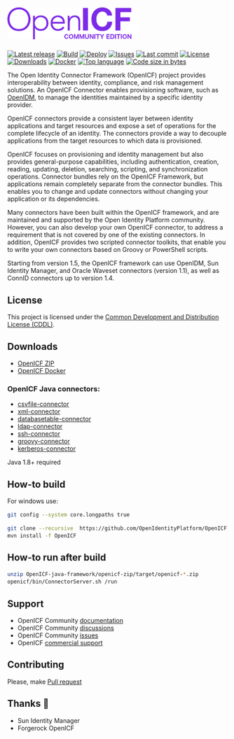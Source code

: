# <img alt="OpenICF Logo" src="https://github.com/OpenIdentityPlatform/OpenICF/raw/master/logo.png" width="300"/>
[![Latest release](https://img.shields.io/github/release/OpenIdentityPlatform/OpenICF.svg)](https://github.com/OpenIdentityPlatform/OpenICF/releases)
[![Build](https://github.com/OpenIdentityPlatform/OpenICF/actions/workflows/build.yml/badge.svg)](https://github.com/OpenIdentityPlatform/OpenICF/actions/workflows/build.yml)
[![Deploy](https://github.com/OpenIdentityPlatform/OpenICF/actions/workflows/deploy.yml/badge.svg)](https://github.com/OpenIdentityPlatform/OpenICF/actions/workflows/deploy.yml)
[![Issues](https://img.shields.io/github/issues/OpenIdentityPlatform/OpenICF.svg)](https://github.com/OpenIdentityPlatform/OpenICF/issues)
[![Last commit](https://img.shields.io/github/last-commit/OpenIdentityPlatform/OpenICF.svg)](https://github.com/OpenIdentityPlatform/OpenICF/commits/master)
[![License](https://img.shields.io/badge/license-CDDL-blue.svg)](https://github.com/OpenIdentityPlatform/OpenICF/blob/master/LICENSE.md)
[![Downloads](https://img.shields.io/github/downloads/OpenIdentityPlatform/OpenICF/total.svg)](https://github.com/OpenIdentityPlatform/OpenICF/releases)
[![Docker](https://img.shields.io/docker/pulls/openidentityplatform/openicf.svg)](https://hub.docker.com/r/openidentityplatform/openicf)
[![Top language](https://img.shields.io/github/languages/top/OpenIdentityPlatform/OpenICF.svg)](https://github.com/OpenIdentityPlatform/OpenICF)
[![Code size in bytes](https://img.shields.io/github/languages/code-size/OpenIdentityPlatform/OpenICF.svg)](https://github.com/OpenIdentityPlatform/OpenICF)

The Open Identity Connector Framework (OpenICF) project provides interoperability between identity, compliance, and risk management solutions. An OpenICF Connector enables provisioning software, such as [OpenIDM](https://github.com/OpenIdentityPlatform/OpenIDM), to manage the identities maintained by a specific identity provider.

OpenICF connectors provide a consistent layer between identity applications and target resources and expose a set of operations for the complete lifecycle of an identity. The connectors provide a way to decouple applications from the target resources to which data is provisioned.

OpenICF focuses on provisioning and identity management but also provides general-purpose capabilities, including authentication, creation, reading, updating, deletion, searching, scripting, and synchronization operations. Connector bundles rely on the OpenICF Framework, but applications remain completely separate from the connector bundles. This enables you to change and update connectors without changing your application or its dependencies.

Many connectors have been built within the OpenICF framework, and are maintained and supported by the Open Identity Platform community. However, you can also develop your own OpenICF connector, to address a requirement that is not covered by one of the existing connectors. In addition, OpenICF provides two scripted connector toolkits, that enable you to write your own connectors based on Groovy or PowerShell scripts.

Starting from version 1.5, the OpenICF framework can use OpenIDM, Sun Identity Manager, and Oracle Waveset connectors (version 1.1), as well as ConnID connectors up to version 1.4.

## License
This project is licensed under the [Common Development and Distribution License (CDDL)](https://github.com/OpenIdentityPlatform/OpenICF/blob/master/LICENSE.md). 

## Downloads 
* [OpenICF ZIP](https://github.com/OpenIdentityPlatform/OpenICF/releases)
* [OpenICF Docker](https://hub.docker.com/r/openidentityplatform/openicf/)

### OpenICF Java connectors:
* [csvfile-connector](https://github.com/OpenIdentityPlatform/OpenICF/releases) 
* [xml-connector](https://github.com/OpenIdentityPlatform/OpenICF/releases) 
* [databasetable-connector](https://github.com/OpenIdentityPlatform/OpenICF/releases) 
* [ldap-connector](https://github.com/OpenIdentityPlatform/OpenICF/releases) 
* [ssh-connector](https://github.com/OpenIdentityPlatform/OpenICF/releases) 
* [groovy-connector](https://github.com/OpenIdentityPlatform/OpenICF/releases) 
* [kerberos-connector](https://github.com/OpenIdentityPlatform/OpenICF/releases) 

Java 1.8+ required

## How-to build
For windows use:
```bash
git config --system core.longpaths true
```

```bash
git clone --recursive  https://github.com/OpenIdentityPlatform/OpenICF.git
mvn install -f OpenICF
```

## How-to run after build
```bash
unzip OpenICF-java-framework/openicf-zip/target/openicf-*.zip
openicf/bin/ConnectorServer.sh /run
```

## Support
* OpenICF Community [documentation](https://github.com/OpenIdentityPlatform/OpenICF/wiki)
* OpenICF Community [discussions](https://github.com/OpenIdentityPlatform/OpenICF/discussions)
* OpenICF Community [issues](https://github.com/OpenIdentityPlatform/OpenICF/issues)
* OpenICF [commercial support](https://github.com/OpenIdentityPlatform/.github/wiki/Approved-Vendor-List)

## Contributing
Please, make [Pull request](https://github.com/OpenIdentityPlatform/OpenICF/pulls)

## Thanks 🥰
* Sun Identity Manager
* Forgerock OpenICF
